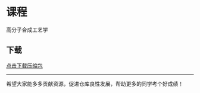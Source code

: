 # 课程

高分子合成工艺学

## 下载

[点击下载压缩包](https://minhaskamal.github.io/DownGit/#/home?url=https://github.com/Royfor12/CQUT-electronic-information-engineering/tree/main/%E8%AF%BE%E7%A8%8B%E7%9B%AE%E5%BD%95/%E9%AB%98%E5%88%86%E5%AD%90%E5%90%88%E6%88%90%E5%B7%A5%E8%89%BA%E5%AD%A6)

---

希望大家能多多贡献资源，促进仓库良性发展，帮助更多的同学考个好成绩！